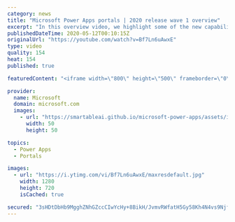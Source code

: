 ```yaml
---
category: news
title: "Microsoft Power Apps portals | 2020 release wave 1 overview"
excerpt: "In this overview video, we highlight some of the new capabilities included in the latest update to Microsoft Power Apps portals.     Here are the capabilities covered:   •    Power BI integration, so you can quickly add Power BI reports, tables, and dashboards to your portals without coding.  •    Themes"
publishedDateTime: 2020-05-12T00:10:15Z
originalUrl: "https://youtube.com/watch?v=Bf7Ln6uAwxE"
type: video
quality: 154
heat: 154
published: true

featuredContent: "<iframe width=\"800\" height=\"500\" frameborder=\"0\" src=\"https://www.youtube.com/embed/Bf7Ln6uAwxE\" allow=\"accelerometer; autoplay; encrypted-media; gyroscope; picture-in-picture\" allowfullscreen></iframe>"

provider:
  name: Microsoft
  domain: microsoft.com
  images:
    - url: "https://smartableai.github.io/microsoft-power-apps/assets/images/organizations/microsoft.com-50x50.jpg"
      width: 50
      height: 50

topics:
  - Power Apps
  - Portals

images:
  - url: "https://i.ytimg.com/vi/Bf7Ln6uAwxE/maxresdefault.jpg"
    width: 1280
    height: 720
    isCached: true

secured: "3sHDtDbHb9MgghZNhGZccCIwYcHy+8BikH/JvmvRWfatH5Gy58Kh4N4vs9Njf7y4T3QjyCw+wDGiNH8MAdANbVix0UNA/PR+zWpkG22mFoSD4Fgqq1YjsHLoI2Cef07aSpmraJP05Bco1U9lWpskO4RVFLqN2JQtMWU8AxzzteHqdjxXYJBjnbD9IbYzJxwfIZjvfbk2Rl2z36YoKkKE4GYZkEbzLktbO0cEzXqzRwh+pqMBC2OsXNkMzJCsNtfiDrpibISifNZJQxZhcDhmfychCM5cLcdI8aZWW9Ln5SNr5H6CnjLY1vhTMZBqQyX3rVigrJ4E4ifR5GXomL9eOHoK5upWpBMIHAKjBB2vKZ/raBuS4IzedXuRKcIoLn8LAXWIJfbnqK3Szzc3l2Js/E8ocur2bLa7d3UGGMYQ1C8zFJcJsiGDRVTLwKoxjcjm;ONqALpTaGIhusPkcxk1HBA=="
---
```


